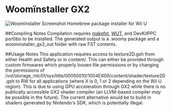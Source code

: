# Woomïnstaller GX2
![Woomïnstaller Screenshot](http://i.imgur.com/ZCRnrvy.png)
Homebrew package installer for Wii U

##Compiling Notes
Compilation requires [makefst](https://github.com/shinyquagsire23/makefst), [WUT](https://github.com/decaf-emu/wut), and DevKitPPC portlibs to be installed. The generated output is a .woomy package and a woominstaller\_gx2\_out folder with raw FST contents.

##Usage Notes
This application requires access to texture2D.gsh from either Health and Safety or in content/. This can either be provided through custom firmwares which properly loosen file permissions or by changing the permissions of /vol/storage_mlc01/sys/title/00050010/1004EX00/content/shader/texture2D.gsh to RW for all applications (where X is 0, 1 or 2 depending on the Wii U region). This is due to using GPU acceleration through GX2 while there is no publically accessible GX2 shader compiler (an LLVM-based compiler *may* be possible in the future). The current alternative would be to build in shaders generated by Nintendo's SDK, which is potentially illegal.
